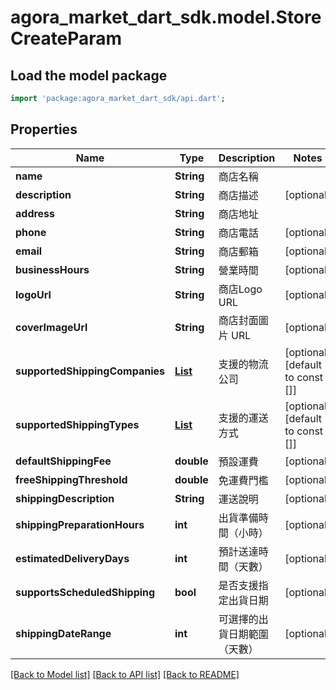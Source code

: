 # agora_market_dart_sdk.model.StoreCreateParam

## Load the model package
```dart
import 'package:agora_market_dart_sdk/api.dart';
```

## Properties
Name | Type | Description | Notes
------------ | ------------- | ------------- | -------------
**name** | **String** | 商店名稱 | 
**description** | **String** | 商店描述 | [optional] 
**address** | **String** | 商店地址 | 
**phone** | **String** | 商店電話 | [optional] 
**email** | **String** | 商店郵箱 | [optional] 
**businessHours** | **String** | 營業時間 | [optional] 
**logoUrl** | **String** | 商店Logo URL | [optional] 
**coverImageUrl** | **String** | 商店封面圖片 URL | [optional] 
**supportedShippingCompanies** | [**List<ShippingCompanyEnum>**](ShippingCompanyEnum.md) | 支援的物流公司 | [optional] [default to const []]
**supportedShippingTypes** | [**List<ShippingTypeEnum>**](ShippingTypeEnum.md) | 支援的運送方式 | [optional] [default to const []]
**defaultShippingFee** | **double** | 預設運費 | [optional] 
**freeShippingThreshold** | **double** | 免運費門檻 | [optional] 
**shippingDescription** | **String** | 運送說明 | [optional] 
**shippingPreparationHours** | **int** | 出貨準備時間（小時） | [optional] 
**estimatedDeliveryDays** | **int** | 預計送達時間（天數） | [optional] 
**supportsScheduledShipping** | **bool** | 是否支援指定出貨日期 | [optional] 
**shippingDateRange** | **int** | 可選擇的出貨日期範圍（天數） | [optional] 

[[Back to Model list]](../README.md#documentation-for-models) [[Back to API list]](../README.md#documentation-for-api-endpoints) [[Back to README]](../README.md)


